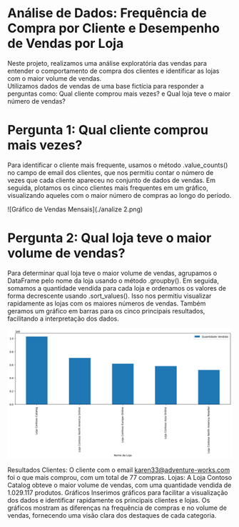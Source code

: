 # Análise de Dados: Frequência de Compra por Cliente e Desempenho de Vendas por Loja

Neste projeto, realizamos uma análise exploratória das vendas para entender o comportamento de compra dos clientes e identificar as lojas com o maior volume de vendas.<br> Utilizamos dados de vendas de uma base fictícia para responder a perguntas como: Qual cliente comprou mais vezes? e Qual loja teve o maior número de vendas?

# Pergunta 1: Qual cliente comprou mais vezes?
Para identificar o cliente mais frequente, usamos o método .value_counts() no campo de email dos clientes, que nos permitiu contar o número de vezes que cada cliente apareceu no conjunto de dados de vendas. Em seguida, plotamos os cinco clientes mais frequentes em um gráfico, visualizando aqueles com o maior número de compras ao longo do período.

![Gráfico de Vendas Mensais](./analize 2.png)







# Pergunta 2: Qual loja teve o maior volume de vendas?
Para determinar qual loja teve o maior volume de vendas, agrupamos o DataFrame pelo nome da loja usando o método .groupby(). Em seguida, somamos a quantidade vendida para cada loja e ordenamos os valores de forma decrescente usando .sort_values(). Isso nos permitiu visualizar rapidamente as lojas com os maiores números de vendas. Também geramos um gráfico em barras para os cinco principais resultados, facilitando a interpretação dos dados.



![Gráfico de Vendas Mensais](./analise1.png)




Resultados
Clientes: O cliente com o email karen33@adventure-works.com foi o que mais comprou, com um total de 77 compras.
Lojas: A Loja Contoso Catalog obteve o maior volume de vendas, com uma quantidade vendida de 1.029.117 produtos.
Gráficos
Inserimos gráficos para facilitar a visualização dos dados e identificar rapidamente os principais clientes e lojas. 
Os gráficos mostram as diferenças na frequência de compras e no volume de vendas, fornecendo uma visão clara dos destaques de cada categoria.

